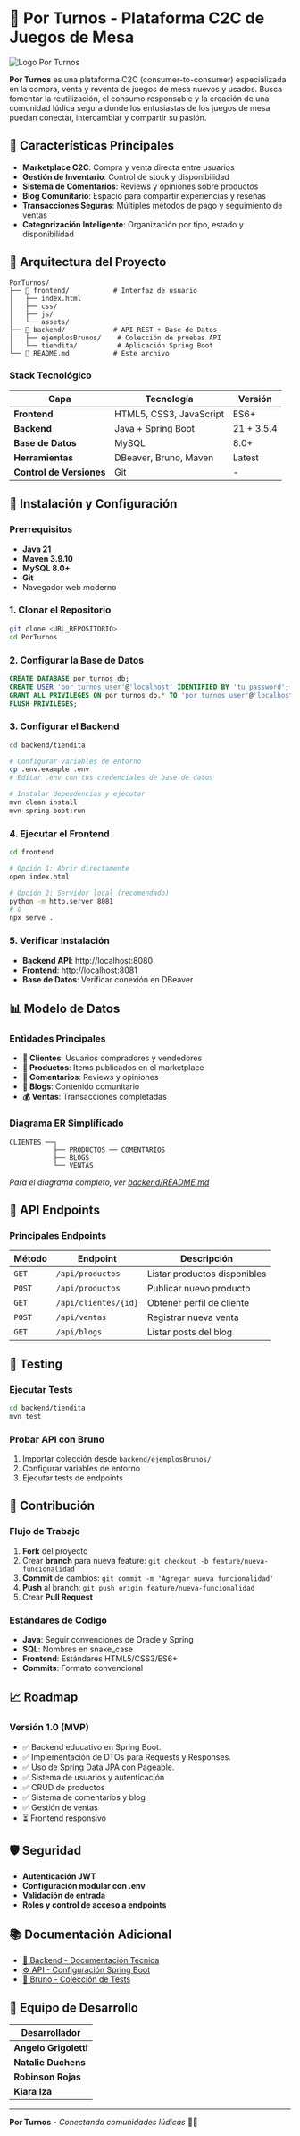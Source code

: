 # 🎲 Por Turnos - Plataforma C2C de Juegos de Mesa

![Logo Por Turnos](frontend/assets/img/LogoPorTurnos.png)

**Por Turnos** es una plataforma C2C (consumer-to-consumer) especializada en la compra, venta y reventa de juegos de mesa nuevos y usados. Busca fomentar la reutilización, el consumo responsable y la creación de una comunidad lúdica segura donde los entusiastas de los juegos de mesa puedan conectar, intercambiar y compartir su pasión.

## 🎯 Características Principales

- **Marketplace C2C**: Compra y venta directa entre usuarios
- **Gestión de Inventario**: Control de stock y disponibilidad
- **Sistema de Comentarios**: Reviews y opiniones sobre productos
- **Blog Comunitario**: Espacio para compartir experiencias y reseñas
- **Transacciones Seguras**: Múltiples métodos de pago y seguimiento de ventas
- **Categorización Inteligente**: Organización por tipo, estado y disponibilidad

## 📌 Arquitectura del Proyecto

```
PorTurnos/
├── 📁 frontend/           # Interfaz de usuario
│   ├── index.html
│   ├── css/
│   ├── js/
│   └── assets/
├── 📁 backend/            # API REST + Base de Datos
│   ├── ejemplosBrunos/    # Colección de pruebas API
│   └── tiendita/          # Aplicación Spring Boot
└── 📄 README.md           # Este archivo
```

### Stack Tecnológico

| Capa | Tecnología | Versión |
|------|------------|---------|
| **Frontend** | HTML5, CSS3, JavaScript | ES6+ |
| **Backend** | Java + Spring Boot | 21 + 3.5.4 |
| **Base de Datos** | MySQL | 8.0+ |
| **Herramientas** | DBeaver, Bruno, Maven | Latest |
| **Control de Versiones** | Git | - |

## 🚀 Instalación y Configuración

### Prerrequisitos

- **Java 21**
- **Maven 3.9.10**
- **MySQL 8.0+**
- **Git**
- Navegador web moderno

### 1. Clonar el Repositorio

```bash
git clone <URL_REPOSITORIO>
cd PorTurnos
```

### 2. Configurar la Base de Datos

```sql
CREATE DATABASE por_turnos_db;
CREATE USER 'por_turnos_user'@'localhost' IDENTIFIED BY 'tu_password';
GRANT ALL PRIVILEGES ON por_turnos_db.* TO 'por_turnos_user'@'localhost';
FLUSH PRIVILEGES;
```

### 3. Configurar el Backend

```bash
cd backend/tiendita

# Configurar variables de entorno
cp .env.example .env
# Editar .env con tus credenciales de base de datos

# Instalar dependencias y ejecutar
mvn clean install
mvn spring-boot:run
```

### 4. Ejecutar el Frontend

```bash
cd frontend

# Opción 1: Abrir directamente
open index.html

# Opción 2: Servidor local (recomendado)
python -m http.server 8081
# o
npx serve .
```

### 5. Verificar Instalación

- **Backend API**: http://localhost:8080
- **Frontend**: http://localhost:8081
- **Base de Datos**: Verificar conexión en DBeaver

## 📊 Modelo de Datos

### Entidades Principales

- **👤 Clientes**: Usuarios compradores y vendedores
- **🎲 Productos**: Items publicados en el marketplace
- **💬 Comentarios**: Reviews y opiniones
- **📝 Blogs**: Contenido comunitario
- **💰 Ventas**: Transacciones completadas

### Diagrama ER Simplificado

```
CLIENTES ──┐
           ├── PRODUCTOS ── COMENTARIOS
           ├── BLOGS
           └── VENTAS
```

*Para el diagrama completo, ver [backend/README.md](backend/README.md)*

## 🔧 API Endpoints

### Principales Endpoints

| Método | Endpoint | Descripción |
|--------|----------|-------------|
| `GET` | `/api/productos` | Listar productos disponibles |
| `POST` | `/api/productos` | Publicar nuevo producto |
| `GET` | `/api/clientes/{id}` | Obtener perfil de cliente |
| `POST` | `/api/ventas` | Registrar nueva venta |
| `GET` | `/api/blogs` | Listar posts del blog |

## 🧪 Testing

### Ejecutar Tests

```bash
cd backend/tiendita
mvn test
```

### Probar API con Bruno

1. Importar colección desde `backend/ejemplosBrunos/`
2. Configurar variables de entorno
3. Ejecutar tests de endpoints

## 🤝 Contribución

### Flujo de Trabajo

1. **Fork** del proyecto
2. Crear **branch** para nueva feature: `git checkout -b feature/nueva-funcionalidad`
3. **Commit** de cambios: `git commit -m 'Agregar nueva funcionalidad'`
4. **Push** al branch: `git push origin feature/nueva-funcionalidad`
5. Crear **Pull Request**

### Estándares de Código

- **Java**: Seguir convenciones de Oracle y Spring
- **SQL**: Nombres en snake_case
- **Frontend**: Estándares HTML5/CSS3/ES6+
- **Commits**: Formato convencional

## 📈 Roadmap

### Versión 1.0 (MVP)

- ✅ Backend educativo en Spring Boot.
- ✅ Implementación de DTOs para Requests y Responses.
- ✅ Uso de Spring Data JPA con Pageable.
- ✅ Sistema de usuarios y autenticación
- ✅ CRUD de productos
- ✅ Sistema de comentarios y blog
- ✅ Gestión de ventas
- ⏳ Frontend responsivo

## 🛡️ Seguridad

- **Autenticación JWT**
- **Configuración modular con .env**
- **Validación de entrada**
- **Roles y control de acceso a endpoints**

## 📚 Documentación Adicional

- [🔧 Backend - Documentación Técnica](backend/README.md)
- [⚙️ API - Configuración Spring Boot](backend/tiendita/README.md)
- [🧪 Bruno - Colección de Tests](backend/ejemplosBrunos/)

## 👥 Equipo de Desarrollo

| Desarrollador |
|---------------|
| **Angelo Grigoletti** |
| **Natalie Duchens** |
| **Robinson Rojas** |
| **Kiara Iza** |

---

**Por Turnos** - *Conectando comunidades lúdicas* 🎲✨